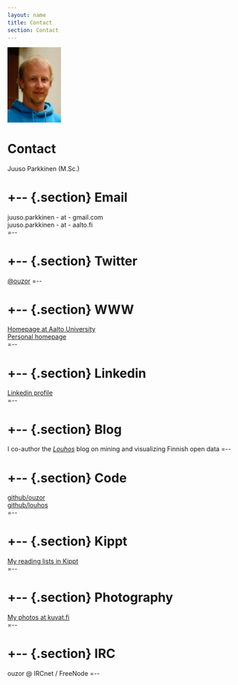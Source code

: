 ```yaml
---
layout: name
title: Contact
section: Contact
---
```


<img class='inset right' src='../images/juuso.jpg' title='Juuso Parkkinen' alt='Photo' width='120px' />

Contact
=======

Juuso Parkkinen (M.Sc.)

+--	{.section}
Email
========
juuso.parkkinen - at - gmail.com  
juuso.parkkinen - at - aalto.fi  
=--

<!--
+--	{.section}
Mobile 
========
+358503563916
=--
-->

+--  {.section}
Twitter
=======
[@ouzor](http://twitter.com/ouzor)
=--

+--	{.section}
WWW
========
[Homepage at Aalto University](http://users.ics.aalto.fi/japarkki/)  
[Personal homepage](http://ouzor.github.com/)  
=--

+--  {.section}
Linkedin
========
[Linkedin profile](http://www.linkedin.com/in/juusoparkkinen)  
=--

+--  {.section}
Blog
========
I co-author the _[Louhos](http://louhos.wordpress.com)_ blog on mining and visualizing Finnish open data
=--

+--  {.section}
Code
========
[github/ouzor](https://github.com/ouzor)  
[github/louhos](https://github.com/louhos)  
=--

+--  {.section}
Kippt
========
[My reading lists in Kippt](https://kippt.com/ouzor)  
=--

+--  {.section}
Photography
========
[My photos at kuvat.fi](http://ouzo.kuvat.fi/)  
=--

+--  {.section}
IRC
========
ouzor @ IRCnet / FreeNode
=--